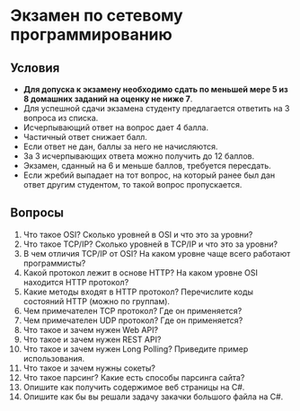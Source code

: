 ﻿# Экзамен по сетевому программированию
## Условия
* **Для допуска к экзамену необходимо сдать по меньшей мере 5 из 8 домашних заданий на оценку не ниже 7**.
* Для успешной сдачи экзамена студенту предлагается ответить на 3 вопроса из списка.
* Исчерпывающий ответ на вопрос дает 4 балла.
* Частичный ответ снижает балл.
* Если ответ не дан, баллы за него не начисляются.
* За 3 исчерпывающих ответа можно получить до 12 баллов.
* Экзамен, сданный на 6 и меньше баллов, требуется пересдать.
* Если жребий выпадает на тот вопрос, на который ранее был дан ответ другим студентом, то такой вопрос пропускается.

## Вопросы
1. Что такое OSI? Сколько уровней в OSI и что это за уровни?
2. Что такое TCP/IP? Сколько уровней в TCP/IP и что это за уровни?
3. В чем отличия TCP/IP от OSI? На каком уровне чаще всего работают программисты?
4. Какой протокол лежит в основе HTTP? На каком уровне OSI находится HTTP протокол?
5. Какие методы входят в HTTP протокол? Перечислите коды состояний HTTP (можно по группам).
6. Чем примечателен TCP протокол? Где он применяется?
7. Чем примечателен UDP протокол? Где он применяется?
8. Что такое и зачем нужен Web API?
9. Что такое и зачем нужен REST API?
10. Что такое и зачем нужен Long Polling? Приведите пример использования.
11. Что такое и зачем нужны сокеты?
12. Что такое парсинг? Какие есть способы парсинга сайта?
13. Опишите как получить содержимое веб страницы на C#.
14. Опишите как бы вы решали задачу закачки большого файла на C#.

